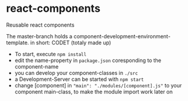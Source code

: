 # react-components
Reusable react components

The master-branch holds a component-development-environment-template. in short: CODET (totaly made up)

- To start, execute `npm install`
- edit the name-property in `package.json` coresponding to the component-name 
- you can develop your component-classes in `./src`
- a Development-Server can be started with `npm start`
- change [component] in `"main": "./modules/[component].js"` to your component main-class, to make the module import work later on

